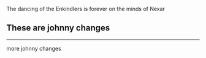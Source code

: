 The dancing of the Enkindlers is forever on the minds of Nexar

## These are johnny changes
---
more johnny changes